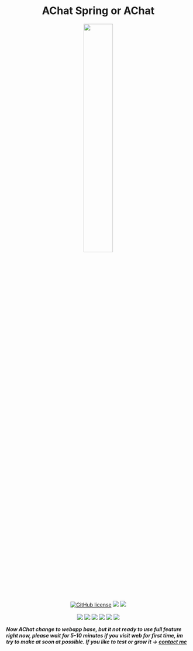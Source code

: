 <h1 align="center">AChat Spring or AChat</h1>
<p align="center">
  <img src="https://achat.pages.dev/Resources/Images/Logo.png" width = "40%">
  <br><br>
  <a href="https://github.com/AnLaVN/AChat/blob/Releases/LICENSE.md"><img src="https://img.shields.io/github/license/AnLaVN/AChat" alt="GitHub license"/></a>
  <a href="https://cloudinary.com/"><img src="https://img.shields.io/badge/Cloud-Cloudinary-blue"></a>
  <a href="https://firebase.google.com/"><img src="https://img.shields.io/badge/Cloud-Firebase-orange"></a>
  <br><br>
  <img src="https://img.shields.io/github/repo-size/AnLaVN/AChat">
  <img src="https://img.shields.io/github/languages/code-size/AnLaVN/AChat">
  <img src="https://img.shields.io/github/downloads/AnLaVN/AChat/total">
  <a href="https://github.com/AnLaVN/AChat/commits/Releases"><img src="https://img.shields.io/github/commit-activity/w/AnLaVN/AChat"></a>
  <a href="https://github.com/AnLaVN/AChat/commits/Releases"><img src="https://img.shields.io/github/last-commit/AnLaVN/AChat"></a>
  <a href="https://github.com/AnLaVN/AChat/releases"><img src="https://img.shields.io/github/release-date/AnLaVN/AChat"></a>
</p>

***Now AChat change to webapp base, but it not ready to use full feature right now, please wait for 5-10 minutes if you visit web for first time, im try to make at soon at possible. If you like to test or grow it -> [contact me](https://github.com/AnLaVN)***
